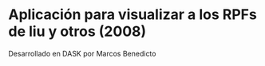 # Aplicación para visualizar a los RPFs de liu y otros (2008)

Desarrollado en DASK por Marcos Benedicto


